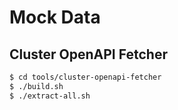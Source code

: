 # Mock Data


## Cluster OpenAPI Fetcher

```sh
$ cd tools/cluster-openapi-fetcher
$ ./build.sh
$ ./extract-all.sh
```